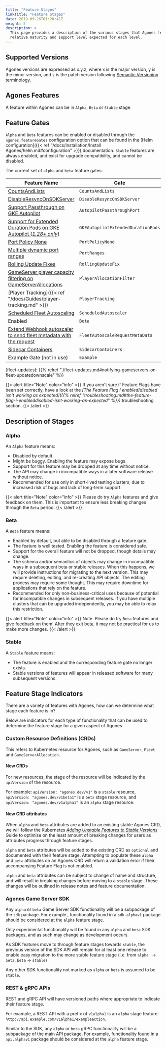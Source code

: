 ```yaml
---
title: "Feature Stages"
linkTitle: "Feature Stages"
date: 2019-09-26T01:20:41Z
weight: 5
description: >
  This page provides a description of the various stages that Agones features can be in, and the
  relative maturity and support level expected for each level.
---
```


## Supported Versions

Agones versions are expressed as x.y.z, where x is the major version, y is the minor version, and z is the patch version
following [Semantic Versioning](http://semver.org/) terminology.

## Agones Features

A feature within Agones can be in `Alpha`, `Beta` or `Stable` stage.

## Feature Gates

`Alpha` and `Beta` features can be enabled or disabled through the `agones.featureGates` configuration option
that can be found in the [Helm configuration]({{< ref "/docs/Installation/Install Agones/helm.md#configuration" >}})
documentation. `Stable` features are always enabled, and exist for upgrade compatibility, and cannot
be disabled.

The current set of `alpha` and `beta` feature gates:


| Feature Name                                                                                                               | Gate                               | Default  | Stage    | Since  |
|----------------------------------------------------------------------------------------------------------------------------|------------------------------------|----------|----------|--------|
| [CountsAndLists](https://github.com/googleforgames/agones/issues/2716)                                                     | `CountsAndLists`                   | Enabled  | `Beta`   | 1.41.0 |
| [DisableResyncOnSDKServer](https://github.com/googleforgames/agones/issues/3377)                                           | `DisableResyncOnSDKServer`         | Enabled  | `Stable` | 1.49.0 |
| [Support Passthrough on GKE Autopilot](https://github.com/googleforgames/agones/issues/3721)                               | `AutopilotPassthroughPort`         | Enabled  | `Beta`   | 1.43.0 |
| [Support for Extended Duration Pods on GKE Autopilot (*1.28+ only*)](https://github.com/googleforgames/agones/issues/3386) | `GKEAutopilotExtendedDurationPods` | Enabled  | `Beta`   | 1.44.0 |
| [Port Policy None](https://github.com/googleforgames/agones/issues/3804)                                                   | `PortPolicyNone`                   | Enabled  | `Beta`   | 1.49.0 |
| [Multiple dynamic port ranges](https://github.com/googleforgames/agones/issues/1911)                                       | `PortRanges`                       | Enabled  | `Beta`   | 1.49.0 |
| [Rolling Update Fixes](https://github.com/googleforgames/agones/issues/3688)                                               | `RollingUpdateFix`                 | Disabled | `Beta`   | 1.50.0 |
| [GameServer player capacity filtering on GameServerAllocations](https://github.com/googleforgames/agones/issues/1239)      | `PlayerAllocationFilter`           | Disabled | `Alpha`  | 1.14.0 |
| [Player Tracking]({{< ref "/docs/Guides/player-tracking.md" >}})                                                           | `PlayerTracking`                   | Disabled | `Alpha`  | 1.6.0  |
| [Scheduled Fleet Autoscaling](https://github.com/googleforgames/agones/issues/3008)                                        | `ScheduledAutoscaler`              |
Enabled | `Beta`  | 1.50.0 |
| [Extend Webhook autoscaler to send fleet metadata with the request](https://github.com/googleforgames/agones/issues/3951)  | `FleetAutoscaleRequestMetaData`    | Disabled | `Alpha`  | 1.48.0 |
| [Sidecar Containers](https://github.com/googleforgames/agones/issues/3642)                                                 | `SidecarContainers`                | Disabled | `Alpha`  | 1.49.0 |
| Example Gate (not in use)                                                                                                  | `Example`                          | Disabled | None     | 0.13.0 |

[fleet-updates]: {{% relref "./fleet-updates.md#notifying-gameservers-on-fleet-updatedownscale" %}}

{{< alert title="Note" color="info" >}}
If you aren't sure if Feature Flags have been set correctly, have a look at the
_[The Feature Flag I enabled/disabled isn't working as expected]({{% relref "troubleshooting.md#the-feature-flag-i-enableddisabled-isnt-working-as-expected" %}})_
troubleshooting section.
{{< /alert >}}

## Description of Stages

### Alpha

An `Alpha` feature means:

* Disabled by default.
* Might be buggy. Enabling the feature may expose bugs.
* Support for this feature may be dropped at any time without notice.
* The API may change in incompatible ways in a later software release without notice.
* Recommended for use only in short-lived testing clusters, due to increased risk of bugs and lack of long-term support.

{{< alert title="Note" color="info" >}}
Please do try `Alpha` features and give feedback on them. This is important to ensure less breaking changes
through the `Beta` period.
{{< /alert >}}

### Beta

A `Beta` feature means:

* Enabled by default, but able to be disabled through a feature gate.
* The feature is well tested. Enabling the feature is considered safe.
* Support for the overall feature will not be dropped, though details may change.
* The schema and/or semantics of objects may change in incompatible ways in a subsequent beta or stable releases. When
  this happens, we will provide instructions for migrating to the next version. This may require deleting, editing,
  and re-creating API objects. The editing process may require some thought. This may require downtime for
  applications that rely on the feature.
* Recommended for only non-business-critical uses because of potential for incompatible changes in subsequent releases.
  If you have multiple clusters that can be upgraded independently, you may be able to relax this restriction.

{{< alert title="Note" color="info" >}}
Note: Please do try `Beta` features and give feedback on them! After they exit beta, it may not be practical for us
to make more changes.
{{< /alert >}}

### Stable

A `Stable` feature means:

* The feature is enabled and the corresponding feature gate no longer exists.
* Stable versions of features will appear in released software for many subsequent versions.

## Feature Stage Indicators

There are a variety of features with Agones, how can we determine what stage each feature is in?

Below are indicators for each type of functionality that can be used to determine the feature stage for a given aspect
of Agones.

### Custom Resource Definitions (CRDs)

This refers to Kubernetes resource for Agones, such as `GameServer`, `Fleet` and `GameServerAllocation`.

#### New CRDs

For new resources, the stage of the resource will be indicated by the `apiVersion` of the resource.

For example: `apiVersion: "agones.dev/v1"` is a `stable` resource, `apiVersion: "agones.dev/v1beta1"` is a `beta`
 stage resource, and `apiVersion: "agones.dev/v1alpha1"` is an `alpha` stage resource.

#### New CRD attributes

When `alpha` and `beta` attributes are added to an existing stable Agones CRD, we will follow the Kubernetes [_Adding
 Unstable Features to Stable Versions_](https://github.com/kubernetes/community/blob/master/contributors/devel/sig-architecture/api_changes.md#adding-unstable-features-to-stable-versions)
Guide to optimise on the least amount of breaking changes for users as attributes progress through feature stages.

`alpha` and `beta` attributes will be added to the existing CRD as `optional` and documented with their feature stage.
Attempting to populate these `alpha` and `beta` attributes on an Agones CRD will return a validation error if their
 accompanying Feature Flag is not enabled.

`alpha` and `beta` attributes can be subject to change of name and structure, and will result in breaking changes
 before moving to a `stable` stage. These changes will be outlined in release notes and feature documentation.

### Agones Game Server SDK

Any `alpha` or `beta` Game Server SDK functionality will be a subpackage of the `sdk` package. For example
, functionality found in a `sdk.alphav1` package should be considered at the `alpha` feature stage.

Only experimental functionality will be found in any `alpha` and `beta` SDK packages, and as such may change as
development occurs.

As SDK features move to through feature stages towards `stable`, the previous version of the SDK API
will remain for at least one release to enable easy migration to the more stable feature stage (i.e. from `alpha
` -> `beta`, `beta` -> `stable`)

Any other SDK functionality not marked as `alpha` or `beta` is assumed to be `stable`.

### REST & gRPC APIs

REST and gRPC API will have versioned paths where appropriate to indicate their feature stage.

For example, a REST API with a prefix of `v1alpha1` is an `alpha` stage feature:
`http://api.example.com/v1alpha1/exampleaction`.

Similar to the SDK, any `alpha` or `beta` gRPC functionality will be a subpackage of the main API package.
For example, functionality found in a `api.alphav1` package should be considered at the `alpha` feature stage.
